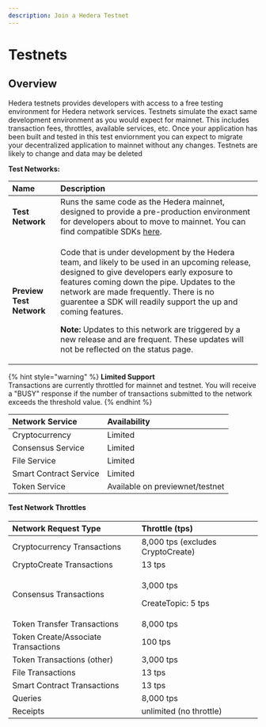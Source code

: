 ```yaml
---
description: Join a Hedera Testnet
---
```


# Testnets

## Overview

Hedera testnets provides developers with access to a free testing environment for Hedera network services. Testnets simulate the exact same development environment as you would expect for mainnet. This includes transaction fees, throttles, available services, etc. Once your application has been built and tested in this test enviornment you can expect to migrate your decentralized application to mainnet without any changes. Testnets are likely to change and data may be deleted

**Test Networks:**

<table>
  <thead>
    <tr>
      <th style="text-align:left"><b>Name</b>
      </th>
      <th style="text-align:left">Description</th>
    </tr>
  </thead>
  <tbody>
    <tr>
      <td style="text-align:left"><b>Test Network</b>
      </td>
      <td style="text-align:left">Runs the same code as the Hedera mainnet, designed to provide a pre-production
        environment for developers about to move to mainnet. You can find compatible
        SDKs <a href="../docs/sdks/#hedera-supported-sdks">here</a>.</td>
    </tr>
    <tr>
      <td style="text-align:left"><b>Preview Test Network</b>
      </td>
      <td style="text-align:left">
        <p>Code that is under development by the Hedera team, and likely to be used
          in an upcoming release, designed to give developers early exposure to features
          coming down the pipe. Updates to the network are made frequently. There
          is no guarentee a SDK will readily support the up and coming features.</p>
        <p></p>
        <p><b>Note: </b>Updates to this network are triggered by a new release and
          are frequent. These updates will not be reflected on the status page.</p>
      </td>
    </tr>
  </tbody>
</table>

{% hint style="warning" %}
**Limited Support**  
Transactions are currently throttled for mainnet and testnet. You will receive a "BUSY" response if the number of transactions submitted to the network exceeds the threshold value.
{% endhint %}

| Network Service | Availability  |
| :--- | :--- |
| Cryptocurrency | Limited |
| Consensus Service | Limited |
| File Service | Limited |
| Smart Contract Service | Limited  |
| Token Service | Available on previewnet/testnet |

#### Test Network Throttles

<table>
  <thead>
    <tr>
      <th style="text-align:left">Network Request Type</th>
      <th style="text-align:left">Throttle (tps)</th>
    </tr>
  </thead>
  <tbody>
    <tr>
      <td style="text-align:left">Cryptocurrency Transactions</td>
      <td style="text-align:left">8,000 tps (excludes CryptoCreate)</td>
    </tr>
    <tr>
      <td style="text-align:left">CryptoCreate Transactions</td>
      <td style="text-align:left">13 tps</td>
    </tr>
    <tr>
      <td style="text-align:left">Consensus Transactions</td>
      <td style="text-align:left">
        <p>3,000 tps</p>
        <p>CreateTopic: 5 tps</p>
      </td>
    </tr>
    <tr>
      <td style="text-align:left">Token Transfer Transactions</td>
      <td style="text-align:left">8,000 tps</td>
    </tr>
    <tr>
      <td style="text-align:left">Token Create/Associate Transactions</td>
      <td style="text-align:left">100 tps</td>
    </tr>
    <tr>
      <td style="text-align:left">Token Transactions (other)</td>
      <td style="text-align:left">3,000 tps</td>
    </tr>
    <tr>
      <td style="text-align:left">File Transactions</td>
      <td style="text-align:left">13 tps</td>
    </tr>
    <tr>
      <td style="text-align:left">Smart Contract Transactions</td>
      <td style="text-align:left">13 tps</td>
    </tr>
    <tr>
      <td style="text-align:left">Queries</td>
      <td style="text-align:left">8,000 tps</td>
    </tr>
    <tr>
      <td style="text-align:left">Receipts</td>
      <td style="text-align:left">unlimited (no throttle)</td>
    </tr>
  </tbody>
</table>

